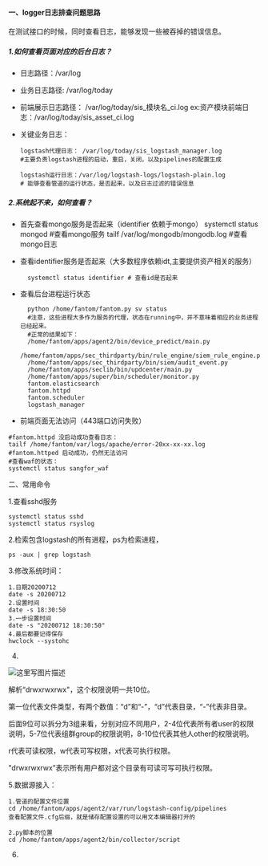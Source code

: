 #### 一、logger日志排查问题思路

在测试接口的时候，同时查看日志，能够发现一些被吞掉的错误信息。

##### 1.如何查看页面对应的后台日志？
- 日志路径：/var/log
- 业务日志路径: /var/log/today 
- 前端展示日志路径： /var/log/today/sis_模块名_ci.log 
    ex:资产模块前端日志：/var/log/today/sis_asset_ci.log
- 关键业务日志：
        
    ```shell
    logstash代理日志： /var/log/today/sis_logstash_manager.log 
    #主要负责logstash进程的启动，重启，关闭，以及pipelines的配置生成
    
    logstash运行日志：/var/log/logstash-logs/logstash-plain.log
    # 能够查看管道的运行状态，是否起来，以及日志过滤的错误信息
    ```


##### 2.系统起不来，如何查看？
- 首先查看mongo服务是否起来（identifier 依赖于mongo）
      systemctl status mongod #查看mongo服务
        tailf /var/log/mongodb/mongodb.log #查看mongo日志
  
- 查看identifier服务是否起来（大多数程序依赖idt,主要提供资产相关的服务） 
  
        systemctl status identifier # 查看id是否起来 
- 查看后台进程运行状态
  ```shell
    python /home/fantom/fantom.py sv status 
    #注意，这些进程大多作为服务的代理，状态在running中，并不意味着相应的业务进程已经起来。
    #正常的结果如下：
    /home/fantom/apps/agent2/bin/device_predict/main.py                   
    /home/fantom/apps/sec_thirdparty/bin/rule_engine/siem_rule_engine.py  
    /home/fantom/apps/sec_thirdparty/bin/siem/audit_event.py              
    /home/fantom/apps/seclib/bin/updcenter/main.py                        
    /home/fantom/apps/super/bin/scheduler/monitor.py                      
    fantom.elasticsearch                                                  
    fantom.httpd                                                          
    fantom.scheduler                                                      
    logstash_manager                                                      
  ```
  
- 前端页面无法访问（443端口访问失败）

```shell
#fantom.httpd 没启动成功查看日志： 
tailf /home/fantom/var/logs/apache/error-20xx-xx-xx.log
#fantom.httped 启动成功，仍然无法访问
#查看waf的状态： 
systemctl status sangfor_waf
```

二、常用命令

1.查看sshd服务

```
systemctl status sshd
systemctl status rsyslog
```

2.检索包含logstash的所有进程，ps为检索进程，

```shell
ps -aux | grep logstash
```

3.修改系统时间：

```shell
1.日期20200712
date -s 20200712
2.设置时间
date -s 18:30:50
3.一步设置时间
date -s "20200712 18:30:50"
4.最后都要记得保存
hwclock --systohc
```

4.

![这里写图片描述](https://imgconvert.csdnimg.cn/aHR0cDovL2ltZy5ibG9nLmNzZG4ubmV0LzIwMTgwMTA1MTUwNDA5Mzgz?x-oss-process=image/format,png)

解析“drwxrwxrwx"，这个权限说明一共10位。

第一位代表文件类型，有两个数值：“d”和“-”，“d”代表目录，“-”代表非目录。

后面9位可以拆分为3组来看，分别对应不同用户，2-4位代表所有者user的权限说明，5-7位代表组群group的权限说明，8-10位代表其他人other的权限说明。

r代表可读权限，w代表可写权限，x代表可执行权限。

"drwxrwxrwx”表示所有用户都对这个目录有可读可写可执行权限。



5.数据源接入：

```shell
1.管道的配置文件位置
cd /home/fantom/apps/agent2/var/run/logstash-config/pipelines
查看配置文件.cfg后缀，就是储存配置设置的可以用文本编辑器打开的
```

```shell
2.py脚本的位置
cd /home/fantom/apps/agent2/bin/collector/script
```

6.



